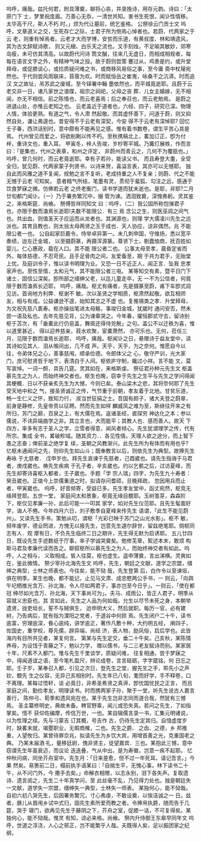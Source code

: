 <!-- { "loadSidebar": true } -->
呜呼，痛哉。兹托何君，附具薄奠，聊将心丧，并录挽诗，用存元韵。诗曰：「太原门下
士，梦里祝庞眉。万善心无忝，一清世共知。害书生死恨，闻讣性情移。太华高干尺，斯人不朽
时。」烦为代让墓前，统乞鉴格。
公祭徐云门贡士文
呜呼，文章道义之交，生死存亡之际，士君子所为恻焉心悼者也。若蔚、代两家之于云
老，则重有悼焉者。云老才大而学博，安贫而乐道，有黄叔度、林和靖遗风，其为古文辞赋诗歌，
则又元稹、白乐天之流也。叉手刻烛，不足喻其敏妙，郊寒岛瘦，未可仿其清高。以故蔚代问诗
筒文醎，往来几无虚日，而相成相规者，每每在语言文字之外，有精神气味之投。故于蔚则尝策
蹇过从，鸡黍是约，或升堂拜母，或促膝谈心，或捡质疑问难之书，或商移风易俗之事，至今庸
斋中杖屦宛然也。于代则尝风雨联床，苜蓿为欢。时而赋恒岳之崔嵬，咏桑干之沆漭。时而追汉
文之故址，吊苏武之废城，至今铎署中翰
墨依然也，而平城竟逝耶。且蔚于云老交非一日，诸凡家世之谱牒，祖宗之祠祀，父母之丧
葬．儿女主婚嫁，无不相闻，亦无不相信。前之陈情也，而云老喜焉；后之奉召也，而云老勉焉。
是蔚之进退山处，亦惟云老知之也。
云老盖近于道者也，六经、四子，研究已深。物理人情，体验更熟。有道之气，令人肃
然起敬。而其虚怀善下，问道于蔚，则又抑然自处，谦让弗遑也。昔安得不于云老有深契，今安
得不于云老有深悼耶?
回忆壬子春，西洪话别时，意中颇有不能再见之感。惟有着书数卷，谓生平苦心具是焉。
代州曾见而爱之，将欲削劂以传不朽。至秋携稿北上，畧加订正，卽为付梓，重诗文也，重入耳。
甲寅冬，梓人告竣，岁杪寄平城。乃篝灯展帙，作而言曰：「是集也，代州之表章，和州之评定，
非蔚州而青云之，几何不为覆瓿也。」呜呼，曾几何时，而云老竟逝耶。幸有子若孙，能读父书。
而且寿登大耋，全受全归，犹见蔚、代两家蒙子列贤书，以诗来贺，喜溢言表，其亦可以无憾耶。
独自此而风雅之道不复闻，规勉之言不复听，老成持重之人不复亲；则蔚、代之不能无憾于云老
可知矣。
意者精气所结，笔墨有灵，贯彻于蜚狐、勾注之远，感通于饮食梦寐之微。仿佛若云老
之终老衡门，读书学道而犹未逝也。是耶，非耶?二月廿旬都门闻讣。（一）乃于署务繁冗中，搦
管为谏。洒泪致奠，深愧弗躬。灵其鉴之，来格斯筵．尚飨。
祭傅哲祥同知文
曰：呜呼，（二）我公固所称恺悌君子也，亦限于数而溘焉长逝耶!夫数不能限公．有三
焉
念公之生，则医巫闾之间气也。共出血，则值圣天子应运而从龙者也。其渊源也，则理
学大儒凌川先生之远派也。其育且教也，则太翁太母两贤之玉于成也．天人协应，谅非偶然。兆
不能限公者一也。
公自起家巨鹿令，恃举卓异第一。未几刺申国，守维扬，悉以宽平奏绩，迨左迁金城，
以至摄蔚篆，再摄浑源篆。尊贤下士，剔蠹恤商，抚百姓如婴儿，仁心惠政，载在人口。其不能
限公者二也。
公事太母至孝，晨昏定省而外。每体慈德，不忍苛民。且手足骨肉之间，友爱备至，期
于共为君手，无贻堂上忧。及庭训令子，惟以读书明理为业。又恐一日不近正人，闻正言．坠我
忠孝家声也。至性至情，太和元气，其不能限公者三电。
某等知交有素，暨平日门下诸士，固信公深矣。卽所部之缙绅父老，以迄儿童走卒，无
一不为公信者，何竟限于数而溘焉长迈耶，
呜呼，痛哉。枢尤有痛者，先是摄篆至蔚，甫下车卽式闾见访。首询地方利弊．枢谢不
敏。次以圣贤之学相质，枢肃然起敬。欲互相师友，相与有成。公益谦逊不遑，始知其志之不虚
也。复推锡类之孝．升堂拜母，为文祝先慈八袠寿。枢亦操拙笔进太母觞，事竣归金城，犹崴时
通问安否，然未尝一语及私也。去年先慈见背，公为谏章哭之。今年春，擢恒郡贰守去，留诗别
枢于苫次，有「垂橐此行仍皂盖，舞斑还得侍兕觥」之句。盖公不以迁秩为喜，惟以道里甚近，
得以迎养慈亲，菽水欢聚，宦橐萧然，
亦可乐也。无何，莅任三月，见限于数而溘焉长逝耶，
呜呼，痛哉。枢闻讣之日，悬赠诗于益友堂中，读其诗如见其人．泪从喉间出，几不成
声。天乎，天乎，为之奈何。惟愿自今以往，令弟体兄之心，善事慈闱，顺承俭德。令郎体父之
心，敬守严训，光大家门，庶可慰贤哲于地下，表清白于人间。枢依庐守制，纔过小祥。言不能
文，莫写哀悼。一词一酹，具告几筵。灵其如在，来格斯虔。
祭征君孙种元先生文
枢盖慕先生之为人，而始终神交者也。枢生也晚，窃幸于先生之生平与先生之学问得闻
其梗概．日以不获亲炙先生为大憾，今则已矣。泰山梁木之悲，其将奈何耶了先生受天地中和之
气，接圣贤诚正之传，气节重于前朝，孝友着于北地。甘贫乐道，畅一生仁义之怀，致知力行，
淑当世狂狷之士。吾国有颜子，诸大夫登之蔚章，前身是静修，先皇帝贲以征聘。然而先生如祥
麟威凤之难为至，斯继往开来之有所归，苏门之巅，百泉之上，有大儒在焉。返诸圣经，直探穷
神达化之本；参以儒说，不讳异端曲学之非。其立言也，大而能平；其教人也．感而善人。故天
下四方，率多有志于圣人之学。立雪者得意，闻风者倾心。先生犹谓理学之传，代有所宗。集成
全书，畧破畛域。随其资力．．各见性情。天理人欲之途分，而上智下愚之志奋；俾前圣之绝学复
续，圣朝之风教渐兴。此先生所为有体而有用也乎?
忆枢未通闻问之先，则仰先生如山斗；既奉教言以后，则依先生为典型。故捧先生寿咏
于尢慈者．
戊申岁也。拜先生哀谏于先慈者，己酉崴也。请先生指诲于马君者，庚戌崴也。祷先生疾病
于孔子者，辛亥崴也。约以乞骸之后，过访夏峰，而先生却寄诗喜枢入都者，壬子崴也。手题「学
宗人瑞」四字，为先生九十寿者：癸丑崴也。正值今上崇儒重道之时，拟请存问耆硕，旦晚拜疏，
忽因用兵而止者，甲寅崴也。
呜呼，好音频寄，受益已多。先生孝友堂中，函丈宛然，枢竞无缘拜登耶。五世一堂，
家庭间太和景象，枢竟无缘目覩耶。玉树茧芽，森森阶下，枢仅见孝廉一孙，此后可能一一叩其
家学，如对先生仪范耶。且先生髦面好学，诲人不倦。今年四月六日，刘子敷季自夏峰来传先生
语谓，「此生不能见蔚州」。又读先生手书，策勉从叨，谓枢「光彩已映于苏门之山光水影」。枢不
敏，频年废学，德业罔进，方愧无以报先生，岂意先生遽尔辞世，留兹绝笔耶。倘枢同志有人．观
摩有日，不负先生临终二日之期许，先生得无默为启诱耶。
五儿廿四日，既设先生手迹数纸于厅事，率子学诚哭奠矣。勉修芜章，絮述本末，敢烦
构斯马君及孝廉代读而告之。聊叙枢所以慕先生之为人，而始终神交者有如此。呜呼，人之相与，
义取相成。皙人往莫，枢也虚生。遥申薄奠，言出涕横。灵爽如在，鉴此微情。
祭少宰孙北海先生文
呜呼，先生，朝廷之文献，道学之宗盟，缙绅之典型，士林之师表也。今往矣，能不恸
哉，先生登第
后，白作令以至谏垣，俱在明季。某生也晚，都不能记，止见马文肃、成忠愍两公手书，一
则云，「向舆午圮栖推光含万、孙北海，令人尽如两君子，事亦岂至今日乎」。一则云，「使在都冠
绅尽如光含万、孙北海，天下事尚可为」。夫马、成雨公，皆正人君子，明季从容就义忠臣也。其
言如此，先生之人品为何如哉。允生以尽节未死之身，本朝举遗贤，拢吏垣长，誓不与贼俱生，
迨申明大义，然后就职。每历一官，必有建树，乃告病后，犹有指为溧阳之党者，于退谷中何损
焉。先生闭户二十午，读书逾富，穷理逾深，飬心逾纯，讲学逾正，著作凡敷十种，大约明五经，
阐四子，佐国史，重学校，尊先儒，辟异端，尚经
济，表人物，励风俗，启后学也。此皆海内有目所共见者，某复何言。
第某与先生定交，垂二十午矣。己亥秋，某陈情养母，为设饯于青藤之下，勉以力学，
赠以儒书，与二三老友赋诗而别。某家居十年，尺素不入都门。惟与先生千里谈学，质疑问难，
往复相通，尝于梦寐之中，得闻道谊之语，至今笔札盈尺，辨论成卷，言言砥砺，字字箴铭，何
日忘之耶。壬子岁，某奉召入都，引见之次日，登先生之堂，握先生之手，聆先小之声钦，覩先
生之仪容，无异己亥相别时。先生年已八旬，耄而好学，手不释卷，口不离理。某每过悟轩，谈
必竟日，非希圣希贤之真谛，卽忧国忧民之正言，
而且家庭之间，勤俭孝友，明理读书。时而携两家子孙，聚于一堂，听先生说古人嘉言善行，
陈仲弓、荀季和遗风宛在也。某于先生岂非志同而道合哉，然犹有三憾焉。
圣主纂修明史，典故未备。稗官野乘，闻儿或恐失真。若问之先生，了如指掌矣。惜不
获仰佐编摩，传信万世，一也。某自辑儒言录一书，汇集元明诸说，以为性理之续。先与刁蒙吉
订其概，号吉作
古，仍待先生定其归。自惜虚度岁时，缺畧未就，竭蹷职业，无暇商榷，二也。先生之爵、
之齿、之德，乡
邦推重，人望攸归。某曾待罪京兆，拟请先生为乡饮大宾，用增首善之光，克重国老之典。
乃某未届酒
礼，量移廷尉，愧非贤主，徒望嘉宾．三也。某抱此三憾，意中窃谓先生年虽衰迈，而议论
迭迭叠，气从中出，是为寿徽，岂意一疾不起耶。
忆仲秋问病，同坐芥舟室中。先生月：「日来差愈，但不过一年死耳。请记吾言。」今果
然矣。易箦前二日，榻前执手语某曰：「自揣生平，无愧心事。林下读书二十午，从不问门外，今
撒手去矣。」命解衣相赠，以志永别，泪下各失声。复取遗诗、遗言阅之，先生二十年真学问，至
此丝毫不乱，乃见得力处也。独是朝廷失一文献，道学失一宗盟，缙绅失一典型，士林失一师表。
某独何心，能不恸哉。自初六初八哭先生，后因署务繁冗，寸心弗虔，不敢设奠，以俟洁诚之一
日。兹者，豚儿从晋闱乡试中式归，固先生素所爱而教之者。令捧帛执爵，随而告于几筵，哭于
寝门，欲再见先生于藤阴之下，芥舟之室，促膝一话，不可复得矣。某独何心，能不恸哉。惟灵
有知，谅必来格。尚飨。
祭内升侍御王东皋早同年文
呜呼，世道之淳浇，人心之邪正，岂不能繁乎人哉。夫既得人矣，足以振团家之纪纲，

